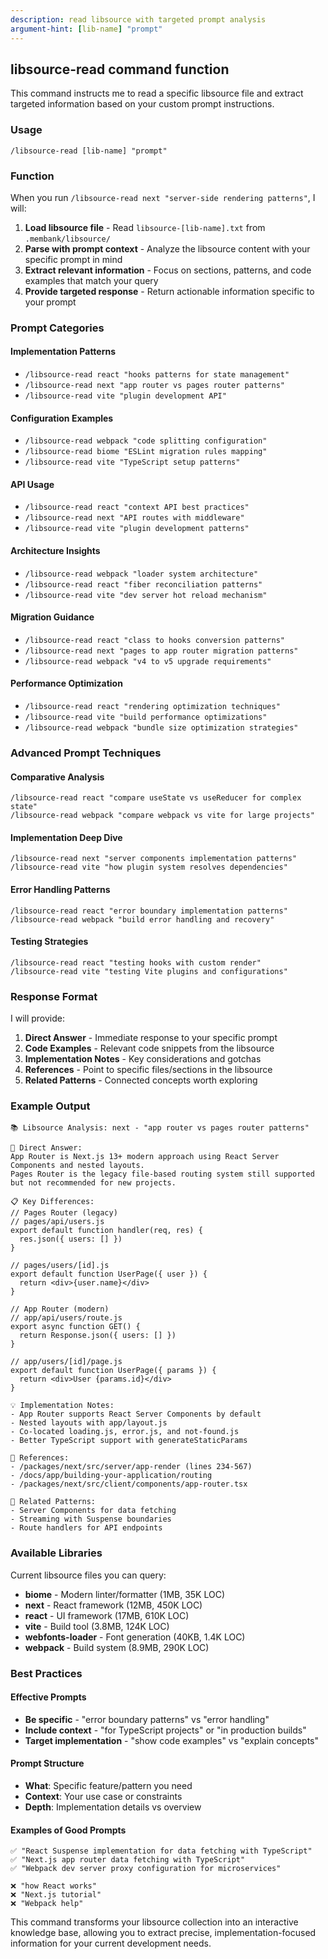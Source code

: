 ```yaml
---
description: read libsource with targeted prompt analysis
argument-hint: [lib-name] "prompt"
---
```


## libsource-read command function

This command instructs me to read a specific libsource file and extract targeted information based on your custom prompt instructions.

### Usage

`/libsource-read [lib-name] "prompt"`

### Function

When you run `/libsource-read next "server-side rendering patterns"`, I will:

1. **Load libsource file** - Read `libsource-[lib-name].txt` from `.membank/libsource/`
2. **Parse with prompt context** - Analyze the libsource content with your specific prompt in mind
3. **Extract relevant information** - Focus on sections, patterns, and code examples that match your query
4. **Provide targeted response** - Return actionable information specific to your prompt

### Prompt Categories

#### Implementation Patterns
- `/libsource-read react "hooks patterns for state management"`
- `/libsource-read next "app router vs pages router patterns"`
- `/libsource-read vite "plugin development API"`

#### Configuration Examples
- `/libsource-read webpack "code splitting configuration"`
- `/libsource-read biome "ESLint migration rules mapping"`
- `/libsource-read vite "TypeScript setup patterns"`

#### API Usage
- `/libsource-read react "context API best practices"`
- `/libsource-read next "API routes with middleware"`
- `/libsource-read vite "plugin development patterns"`

#### Architecture Insights
- `/libsource-read webpack "loader system architecture"`
- `/libsource-read react "fiber reconciliation patterns"`
- `/libsource-read vite "dev server hot reload mechanism"`

#### Migration Guidance
- `/libsource-read react "class to hooks conversion patterns"`
- `/libsource-read next "pages to app router migration patterns"`
- `/libsource-read webpack "v4 to v5 upgrade requirements"`

#### Performance Optimization
- `/libsource-read react "rendering optimization techniques"`
- `/libsource-read vite "build performance optimizations"`
- `/libsource-read webpack "bundle size optimization strategies"`

### Advanced Prompt Techniques

#### Comparative Analysis
```
/libsource-read react "compare useState vs useReducer for complex state"
/libsource-read webpack "compare webpack vs vite for large projects"
```

#### Implementation Deep Dive
```
/libsource-read next "server components implementation patterns"
/libsource-read vite "how plugin system resolves dependencies"
```

#### Error Handling Patterns
```
/libsource-read react "error boundary implementation patterns"
/libsource-read webpack "build error handling and recovery"
```

#### Testing Strategies
```
/libsource-read react "testing hooks with custom render"
/libsource-read vite "testing Vite plugins and configurations"
```

### Response Format

I will provide:

1. **Direct Answer** - Immediate response to your specific prompt
2. **Code Examples** - Relevant code snippets from the libsource
3. **Implementation Notes** - Key considerations and gotchas
4. **References** - Point to specific files/sections in the libsource
5. **Related Patterns** - Connected concepts worth exploring

### Example Output

```
📚 Libsource Analysis: next - "app router vs pages router patterns"

🎯 Direct Answer:
App Router is Next.js 13+ modern approach using React Server Components and nested layouts. 
Pages Router is the legacy file-based routing system still supported but not recommended for new projects.

📋 Key Differences:
// Pages Router (legacy)
// pages/api/users.js
export default function handler(req, res) {
  res.json({ users: [] })
}

// pages/users/[id].js
export default function UserPage({ user }) {
  return <div>{user.name}</div>
}

// App Router (modern)
// app/api/users/route.js
export async function GET() {
  return Response.json({ users: [] })
}

// app/users/[id]/page.js
export default function UserPage({ params }) {
  return <div>User {params.id}</div>
}

💡 Implementation Notes:
- App Router supports React Server Components by default
- Nested layouts with app/layout.js
- Co-located loading.js, error.js, and not-found.js
- Better TypeScript support with generateStaticParams

📁 References:
- /packages/next/src/server/app-render (lines 234-567)
- /docs/app/building-your-application/routing
- /packages/next/src/client/components/app-router.tsx

🔗 Related Patterns:
- Server Components for data fetching
- Streaming with Suspense boundaries
- Route handlers for API endpoints
```

### Available Libraries

Current libsource files you can query:
- **biome** - Modern linter/formatter (1MB, 35K LOC)
- **next** - React framework (12MB, 450K LOC)
- **react** - UI framework (17MB, 610K LOC)
- **vite** - Build tool (3.8MB, 124K LOC)
- **webfonts-loader** - Font generation (40KB, 1.4K LOC)
- **webpack** - Build system (8.9MB, 290K LOC)

### Best Practices

#### Effective Prompts
- **Be specific** - "error boundary patterns" vs "error handling"
- **Include context** - "for TypeScript projects" or "in production builds"
- **Target implementation** - "show code examples" vs "explain concepts"

#### Prompt Structure
- **What**: Specific feature/pattern you need
- **Context**: Your use case or constraints
- **Depth**: Implementation details vs overview

#### Examples of Good Prompts
```
✅ "React Suspense implementation for data fetching with TypeScript"
✅ "Next.js app router data fetching with TypeScript"
✅ "Webpack dev server proxy configuration for microservices"

❌ "how React works"
❌ "Next.js tutorial"
❌ "Webpack help"
```

This command transforms your libsource collection into an interactive knowledge base, allowing you to extract precise, implementation-focused information for your current development needs.